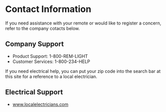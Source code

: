 # Contact Information

If you need assistance with your remote or would like to register a concern, refer to the company cotacts below.

## Company Support

* Product Support: 1-800-REM-LIGHT
* Customer Services: 1-800-234-HELP


If you need electrical help, you can put your zip code into the search bar at this site for a reference to a local electrician.

## Electrical Support

* www.localelectricians.com
